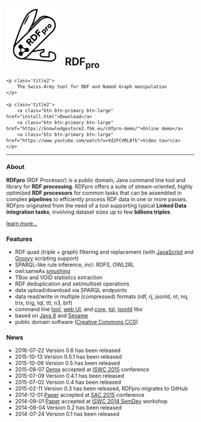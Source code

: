 <div class="well sidebar" id="well-home">
    <h1>
        <img src='images/rdfpro-150.png' />
        RDF<sub>pro</sub>
    </h1>

    <p class='title2'>
        The Swiss-Army tool for RDF and Named Graph manipulation
    </p>

    <p class='title2'>
        <a class="btn btn-primary btn-large" href="install.html">Download</a>
        <a class="btn btn-primary btn-large" href="https://knowledgestore2.fbk.eu/rdfpro-demo/">Online demo</a>
        <a class="btn btn-primary btn-large" href="https://www.youtube.com/watch?v=Vd2FCVRL8fk">Video tour</a>
    </p>
</div>

---------------------------------------

<h3 class='no-before'>About</h3>

**RDFpro** (RDF Processor) is a public domain, Java command line tool and library for **RDF processing**.
RDFpro offers a suite of stream-oriented, highly optimized **RDF processors** for common tasks that can be assembled in complex **pipelines** to efficiently process RDF data in one or more passes.
RDFpro originated from the need of a tool supporting typical **Linked Data integration tasks**, involving dataset sizes up to few **billions triples**.

[learn more...](model.html)

<h3 class='no-before'>Features</h3>

- RDF quad (triple + graph) filtering and replacement (with [JavaScript](http://openjdk.java.net/projects/nashorn/) and [Groovy](http://groovy.codehaus.org/) scripting support)
- SPARQL-like rule inference, incl. RDFS, OWL2RL
- owl:sameAs [smushing](http://patterns.dataincubator.org/book/smushing.html)
- TBox and VOID statistics extraction
- RDF deduplication and set/multiset operations
- data upload/download via SPARQL endpoints
- data read/write in multiple (compressed) formats (rdf, rj, jsonld, nt, nq, trix, trig, tql, ttl, n3, brf)
- command line [tool](usage.html), [web UI](web-interface.html), and [core](rdfprolib.html), [tql](tql.html), [jsonld](jsonld.html) libs
- based on [Java 8](http://www.oracle.com/technetwork/java/javase/overview/java8-2100321.html) and [Sesame](http://www.openrdf.org/)
- public domain software ([Creative Commons CC0](license.html))


<h3 class='no-before'>News</h3>

- 2016-07-22 Version 0.6 has been released
- 2015-10-13 Version 0.5.1 has been released
- 2015-10-06 Version 0.5 has been released
- 2015-08-07 [Demo](https://dkm-static.fbk.eu/people/rospocher/files/pubs/2015iswcdemo2.pdf) accepted at [ISWC 2015](http://iswc2015.semanticweb.org/) conference
- 2015-07-09 Version 0.4.1 has been released
- 2015-07-02 Version 0.4 has been released
- 2015-02-11 Version 0.3 has been released, RDFpro migrates to GitHub
- 2014-12-01 [Paper](https://dkm-static.fbk.eu/people/rospocher/files/pubs/2015sac.pdf) accepted at [SAC 2015](http://www.acm.org/conferences/sac/sac2015/) conference
- 2014-09-01 [Paper](https://dkm-static.fbk.eu/people/rospocher/files/pubs/2014iswcSemDev01.pdf) accepted at [ISWC 2014 SemDev](http://iswc2014.semdev.org/) workshop
- 2014-08-04 Version 0.2 has been released
- 2014-07-24 Version 0.1 has been released
